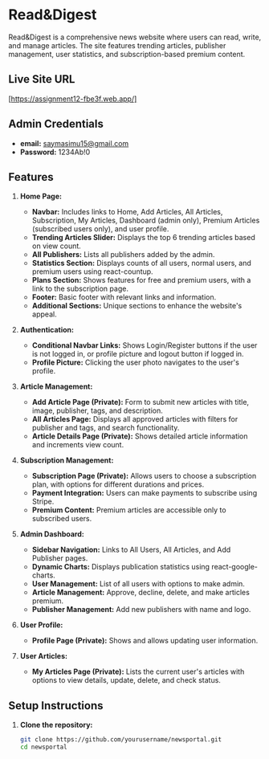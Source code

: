 # Read&Digest

Read&Digest is a comprehensive news website where users can read, write, and manage articles. The site features trending articles, publisher management, user statistics, and subscription-based premium content.

## Live Site URL
 [https://assignment12-fbe3f.web.app/]

## Admin Credentials
- **email:** saymasimu15@gmail.com
- **Password:** 1234Ab!0

## Features
1. **Home Page:**
   - **Navbar:** Includes links to Home, Add Articles, All Articles, Subscription, My Articles, Dashboard (admin only), Premium Articles (subscribed users only), and user profile.
   - **Trending Articles Slider:** Displays the top 6 trending articles based on view count.
   - **All Publishers:** Lists all publishers added by the admin.
   - **Statistics Section:** Displays counts of all users, normal users, and premium users using react-countup.
   - **Plans Section:** Shows features for free and premium users, with a link to the subscription page.
   - **Footer:** Basic footer with relevant links and information.
   - **Additional Sections:** Unique sections to enhance the website's appeal.

2. **Authentication:**
   - **Conditional Navbar Links:** Shows Login/Register buttons if the user is not logged in, or profile picture and logout button if logged in.
   - **Profile Picture:** Clicking the user photo navigates to the user's profile.

3. **Article Management:**
   - **Add Article Page (Private):** Form to submit new articles with title, image, publisher, tags, and description.
   - **All Articles Page:** Displays all approved articles with filters for publisher and tags, and search functionality.
   - **Article Details Page (Private):** Shows detailed article information and increments view count.

4. **Subscription Management:**
   - **Subscription Page (Private):** Allows users to choose a subscription plan, with options for different durations and prices.
   - **Payment Integration:** Users can make payments to subscribe using Stripe.
   - **Premium Content:** Premium articles are accessible only to subscribed users.

5. **Admin Dashboard:**
   - **Sidebar Navigation:** Links to All Users, All Articles, and Add Publisher pages.
   - **Dynamic Charts:** Displays publication statistics using react-google-charts.
   - **User Management:** List of all users with options to make admin.
   - **Article Management:** Approve, decline, delete, and make articles premium.
   - **Publisher Management:** Add new publishers with name and logo.

6. **User Profile:**
   - **Profile Page (Private):** Shows and allows updating user information.

7. **User Articles:**
   - **My Articles Page (Private):** Lists the current user's articles with options to view details, update, delete, and check status.

## Setup Instructions
1. **Clone the repository:**
   ```sh
   git clone https://github.com/yourusername/newsportal.git
   cd newsportal
